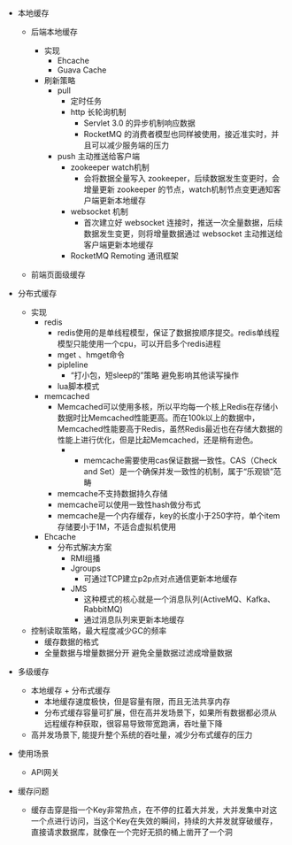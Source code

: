 

- 本地缓存
    - 后端本地缓存
        - 实现
            - Ehcache
            - Guava Cache
        - 刷新策略
            - pull 
                - 定时任务
                - http 长轮询机制
                    - Servlet 3.0 的异步机制响应数据
                    - RocketMQ 的消费者模型也同样被使用，接近准实时，并且可以减少服务端的压力
            - push 主动推送给客户端
                - zookeeper watch机制
                    - 会将数据全量写入 zookeeper，后续数据发生变更时，会增量更新 zookeeper 的节点，watch机制节点变更通知客户端更新本地缓存
                - websocket 机制
                    - 首次建立好 websocket 连接时，推送一次全量数据，后续数据发生变更，则将增量数据通过 websocket 主动推送给客户端更新本地缓存
                - RocketMQ Remoting 通讯框架
        
    - 前端页面级缓存 
- 分布式缓存
    - 实现
        - redis
            - redis使用的是单线程模型，保证了数据按顺序提交。redis单线程模型只能使用一个cpu，可以开启多个redis进程
            - mget 、hmget命令
            - pipleline
                - “打小包，短sleep的”策略 避免影响其他读写操作
            - lua脚本模式
        - memcached
            - Memcached可以使用多核，所以平均每一个核上Redis在存储小数据时比Memcached性能更高。而在100k以上的数据中，Memcached性能要高于Redis，虽然Redis最近也在存储大数据的性能上进行优化，但是比起Memcached，还是稍有逊色。
                - - memcache需要使用cas保证数据一致性。CAS（Check and Set）是一个确保并发一致性的机制，属于“乐观锁”范畴
            - memcache不支持数据持久存储
            - memcache可以使用一致性hash做分布式
            - memcache是一个内存缓存，key的长度小于250字符，单个item存储要小于1M，不适合虚拟机使用
        - Ehcache
            - 分布式解决方案
                - RMI组播
                - Jgroups
                    - 可通过TCP建立p2p点对点通信更新本地缓存
                - JMS
                    - 这种模式的核心就是一个消息队列(ActiveMQ、Kafka、RabbitMQ)
                    - 通过消息队列来更新本地缓存
    - 控制读取策略，最大程度减少GC的频率
        - 缓存数据的格式
        - 全量数据与增量数据分开 避免全量数据过滤成增量数据

- 多级缓存
    - 本地缓存 + 分布式缓存
        - 本地缓存速度极快，但是容量有限，而且无法共享内存
        - 分布式缓存容量可扩展，但在高并发场景下，如果所有数据都必须从远程缓存种获取，很容易导致带宽跑满，吞吐量下降
    - 高并发场景下, 能提升整个系统的吞吐量，减少分布式缓存的压力
    
    
- 使用场景
    - API网关
    
    
    
    
- 缓存问题
    - 缓存击穿是指一个Key非常热点，在不停的扛着大并发，大并发集中对这一个点进行访问，当这个Key在失效的瞬间，持续的大并发就穿破缓存，直接请求数据库，就像在一个完好无损的桶上凿开了一个洞